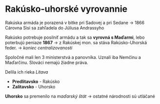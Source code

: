 # Rakúsko-uhorské vyrovannie
Rakúska armáda je porazená v bitke pri Sadovej a pri Sedane -> 1866
Cárovna Sisi sa zahľadela do Júliusa Andrassyho

Rakúsko potrebuje posilniť armádu a tak sa **vyrovná s Maďarmi**, lebo poterbujú peniaze
**1867** -> z Rakúskej mon. sa stáva Rakúsko-Uhorská feder. -> *koniec centralizovanosti*

Spoločné mali len 3 ministerstvá a panovníka. 
Uznali iba Nemčinu a Maďarčinu. Slováci nemajú žiadne práva.

Delila ich rieka *Litava*
- **Predlitavsko** - Rakúsko
- **Zalitavsko** - Uhorsko

**Uhorsko** sa premenilo na *maďarský štát* -> ostatné národnosti sú utláčané
